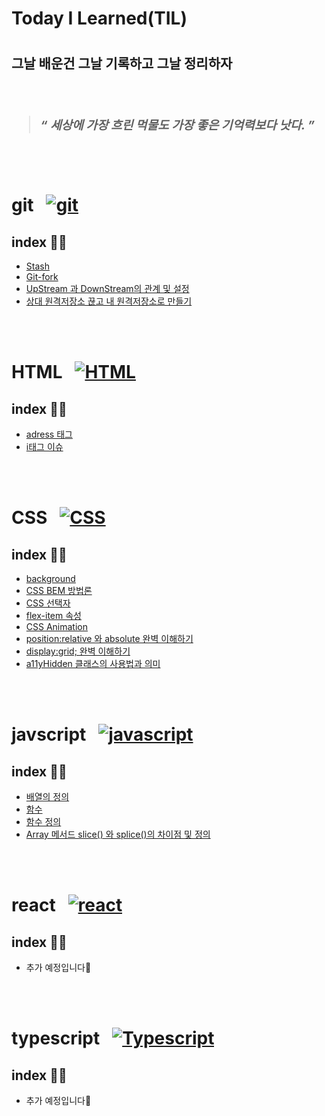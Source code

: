 <h1>Today I Learned(TIL)<h1>


<h2>그날 배운건 그날 기록하고 그날 정리하자<h3/>
 
 <br/>

  > ### *“ 세상에 가장 흐린 먹물도 가장 좋은 기억력보다 낫다. ”* 

<br/>
  <br />

   

 # git &nbsp; [![git](https://skillicons.dev/icons?i=git)](https://skillicons.dev)
 ## index 💁‍♂️
 - [Stash](https://github.com/suwan98/TIL-Today-I-Learned/blob/main/git/git-stash.md)
 - [Git-fork](./git/fork.md)
 - [UpStream 과 DownStream의 관계 및 설정](./git/upstream-downstream.md)
 - [상대 원격저장소 끊고 내 원격저장소로 만들기](./git/git-remote-and-clone.md)

  
  <br/>
  <br />
  

   
  # HTML &nbsp; [![HTML](https://skillicons.dev/icons?i=html)](https://skillicons.dev)
  ## index 💁‍♂️
  - [adress 태그](https://github.com/suwan98/TIL-Today-I-Learned/blob/main/html/adress-tag.md)
  - [i태그 이슈](https://github.com/suwan98/TIL-Today-I-Learned/blob/main/html/i-tag-issue.md)

<br />
<br />


# CSS &nbsp;  [![CSS](https://skillicons.dev/icons?i=css)](https://skillicons.dev)
 
## index 💁‍♂️
- [background](https://github.com/suwan98/TIL-Today-I-Learned/blob/main/html/i-tag-issue.md)
- [CSS BEM 방법론](https://github.com/suwan98/TIL-Today-I-Learned/blob/main/css/CSS-BEM-Naming.md)
- [CSS 선택자](./css/css-selector.md)
- [flex-item 속성](./css/flex-item.md)
- [CSS Animation](./css/animation.md)
- [position:relative 와 absolute 완벽 이해하기](./css/position.md)
- [display:grid; 완벽 이해하기](./css/grid.md)
- [a11yHidden 클래스의 사용법과 의미](./css/a11yHidden.md)



<br />
<br />


# javscript &nbsp; [![javascript](https://skillicons.dev/icons?i=js)](https://skillicons.dev)
## index 💁‍♂️
- [배열의 정의](https://github.com/suwan98/TIL-Today-I-Learned/blob/main/javascript/array.md)
- [함수](https://github.com/suwan98/TIL-Today-I-Learned/blob/main/javascript/function.md)
- [함수 정의](https://github.com/suwan98/TIL-Today-I-Learned/blob/main/javascript/function-definition.md)
- [Array 메서드 slice() 와 splice()의 차이점 및 정의](./javascript/array2.md)

<br />
<br />

# react  &nbsp; [![react](https://skillicons.dev/icons?i=react)](https://skillicons.dev)
## index 💁‍♂️
- 추가 예정입니다🥲

<br />
<br />


# typescript &nbsp;   [![Typescript](https://skillicons.dev/icons?i=ts)](https://skillicons.dev)
## index 💁‍♂️
- 추가 예정입니다🥲
